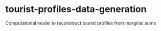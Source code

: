 # tourist-profiles-data-generation
Computational model to reconstruct tourist profiles from marginal sums
